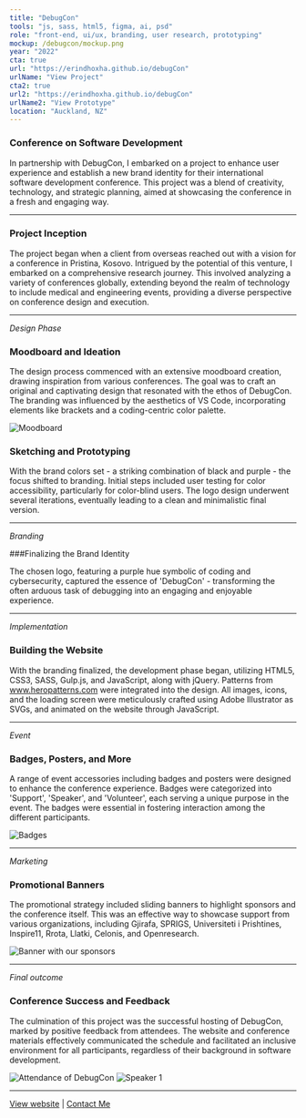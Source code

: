 ```yaml
---
title: "DebugCon"
tools: "js, sass, html5, figma, ai, psd"
role: "front-end, ui/ux, branding, user research, prototyping"
mockup: /debugcon/mockup.png
year: "2022"
cta: true
url: "https://erindhoxha.github.io/debugCon"
urlName: "View Project"
cta2: true
url2: "https://erindhoxha.github.io/debugCon"
urlName2: "View Prototype"
location: "Auckland, NZ"
---
```


### Conference on Software Development

In partnership with DebugCon, I embarked on a project to enhance user experience and establish a new brand identity for their international software development conference. This project was a blend of creativity, technology, and strategic planning, aimed at showcasing the conference in a fresh and engaging way.

---

### Project Inception

The project began when a client from overseas reached out with a vision for a conference in Pristina, Kosovo. Intrigued by the potential of this venture, I embarked on a comprehensive research journey. This involved analyzing a variety of conferences globally, extending beyond the realm of technology to include medical and engineering events, providing a diverse perspective on conference design and execution.

---

_Design Phase_

### Moodboard and Ideation

The design process commenced with an extensive moodboard creation, drawing inspiration from various conferences. The goal was to craft an original and captivating design that resonated with the ethos of DebugCon. The branding was influenced by the aesthetics of VS Code, incorporating elements like brackets and a coding-centric color palette.

![Moodboard](/debugcon/moodboard.png)

### Sketching and Prototyping

With the brand colors set - a striking combination of black and purple - the focus shifted to branding. Initial steps included user testing for color accessibility, particularly for color-blind users. The logo design underwent several iterations, eventually leading to a clean and minimalistic final version.

---

_Branding_

###Finalizing the Brand Identity

The chosen logo, featuring a purple hue symbolic of coding and cybersecurity, captured the essence of 'DebugCon' - transforming the often arduous task of debugging into an engaging and enjoyable experience.

---

_Implementation_

### Building the Website

With the branding finalized, the development phase began, utilizing HTML5, CSS3, SASS, Gulp.js, and JavaScript, along with jQuery. Patterns from www.heropatterns.com were integrated into the design. All images, icons, and the loading screen were meticulously crafted using Adobe Illustrator as SVGs, and animated on the website through JavaScript.

---

_Event_

### Badges, Posters, and More

A range of event accessories including badges and posters were designed to enhance the conference experience. Badges were categorized into 'Support', 'Speaker', and 'Volunteer', each serving a unique purpose in the event. The badges were essential in fostering interaction among the different participants.

![Badges](/debugcon/badges.png)

---

_Marketing_

### Promotional Banners

The promotional strategy included sliding banners to highlight sponsors and the conference itself. This was an effective way to showcase support from various organizations, including Gjirafa, SPRIGS, Universiteti i Prishtines, Inspire11, Rrota, Llatki, Celonis, and Openresearch.

![Banner with our sponsors](/debugcon/banner.png)

---

_Final outcome_

### Conference Success and Feedback

The culmination of this project was the successful hosting of DebugCon, marked by positive feedback from attendees. The website and conference materials effectively communicated the schedule and facilitated an inclusive environment for all participants, regardless of their background in software development.

![Attendance of DebugCon](/debugcon/attendance.jpeg)
![Speaker 1](/debugcon/speaker1.png)

---

[View website](https://erindhoxha.github.io/debugCon) | [Contact Me](mailto:hello@erindhoxha.dev)
